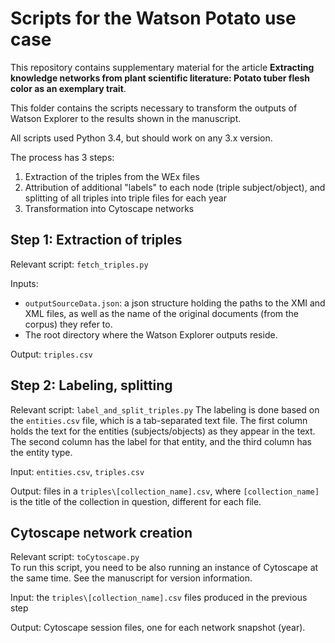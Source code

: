 # Scripts for the Watson Potato use case

This repository contains supplementary material for the article **Extracting knowledge networks from plant scientific literature: Potato tuber flesh color as an exemplary trait**.

This folder contains the scripts necessary to transform the outputs of Watson Explorer to the results shown in the manuscript.

All scripts used Python 3.4, but should work on any 3.x version.

The process has 3 steps:

1) Extraction of the triples from the WEx files
2) Attribution of additional "labels" to each node (triple subject/object), and splitting of all triples into triple files for each year
3) Transformation into Cytoscape networks

## Step 1: Extraction of triples

Relevant script: `fetch_triples.py`

Inputs: 
* `outputSourceData.json`: a json structure holding the paths to the XMI and XML files, as well as the name of the original documents (from the corpus) they refer to.
* The root directory where the Watson Explorer outputs reside. 

Output: `triples.csv`

## Step 2: Labeling, splitting

Relevant script: `label_and_split_triples.py`
The labeling is done based on the `entities.csv` file, which is a tab-separated text file. The first column holds the text for the entities (subjects/objects) as they appear in the text. The second column has the label for that entity, and the third column has the entity type.

Input: `entities.csv`, `triples.csv`

Output: files in a `triples\[collection_name].csv`, where `[collection_name]` is the title of the collection in question, different for each file.


## Cytoscape network creation

Relevant script: `toCytoscape.py`  
To run this script, you need to be also running an instance of Cytoscape at the same time. See the manuscript for version information.

Input: the `triples\[collection_name].csv` files produced in the previous step

Output: Cytoscape session files, one for each network snapshot (year).


